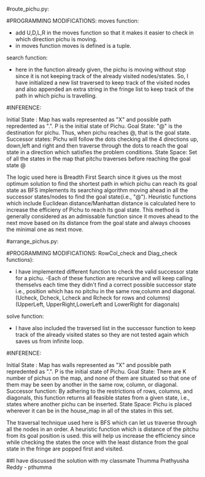 #route_pichu.py:

#PROGRAMMING MODIFICATIONS:
moves function:
- add U,D,L,R in the moves function so that it makes it easier to check in which direction pichu is moving.
- in moves function moves is defined is a tuple.

search function:
- here in the function already given, the pichu is moving without stop since it is not keeping track of the already visited nodes/states. So, I have initialized a new list traversed to keep track of the visited nodes and also appended an extra string in the fringe list to keep track of the path in which pichu is travelling.
 
#INFERENCE:

Initial State : Map has walls represented as "X" and possible path repredented as ".". P is the initial state of Pichu.
Goal State: "@" is the destination for pichu. Thus, when pichu reaches @, that is the goal state.
Successor states: Pichu will follow the dots checking all the 4 directions up, down,left and right and then traverse through the dots to reach the goal state in a direction which satisfies the problem conditions.
State Space: Set of all the states in the map that pitchu traverses before reaching the goal state @

The logic used here is Breadth First Search since it gives us the most optimum solution to find the shortest path in which pichu can reach its goal state as BFS implements its searching algorithm moving ahead in all the successor states/nodes to find the goal state(i.e., "@"). Heuristic functions which include Euclidean distance/Manhattan distance is calculated here to increase the efficieny of Pichu to reach its goal state. This method is generally considered as an admissable function since it moves ahead to the next move based on its distance from the goal state and always chooses the minimal one as next move.

#arrange_pichus.py:

#PROGRAMMING MODIFICATIONS:
RowCol_check and Diag_check functions):
- I have implemented different function to check the valid successor state for a pichu.
-Each of these function are recursive and will keep calling themselvs each time they didn't find a correct possible successor state i.e., position which has no pitchu in the same row,column and diagonal. 
(Ucheck, Dcheck, Lcheck and Rcheck for rows and columns)
(UpperLeft, UpperRight,LowerLeft and LowerRight for diagonals)

solve function:
- I have also included the traversed list in the successor function to keep track of the already visited states so they are not tested again which saves us from infinite loop.

#INFERENCE:

Initial State : Map has walls represented as "X" and possible path repredented as ".". P is the initial state of Pichu.
Goal State: There are K number of pichus on the map, and none of them are situated so that one of them may be seen by another in the same row, column, or diagonal.
Successor function: By adhering to the restrictions of rows, columns, and diagonals, this function returns all feasible states from a given state, i.e., states where another pichu can be inserted.
State Space: Pichu is placed wherever it can be in the house_map in all of the states in this set.

The traversal technique used here is BFS which can let us traverse through all the nodes in an order. A heuristic function which is distance of the pitchu from its goal position is used. this will help us increase the efficiency since while checking the states the once with the least distance from the goal state in the fringe are popped first and visited.



##I have discussed the solution with my classmate Thumma Prathyusha Reddy - pthumma

